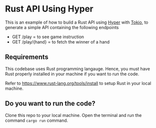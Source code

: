 # Rust API Using Hyper
This is an example of how to build a Rust API using [Hyper](https://crates.io/crates/hyper) with [Tokio](https://crates.io/crates/tokio), to generate a simple API containing the following endpoints
- GET /play = to see game instruction
- GET /play/{hand} = to fetch the winner of a hand


## Requirements
This codebase uses Rust programming langauge. Hence, you must have Rust properly installed in your machine if you want to run the code.

Refer to https://www.rust-lang.org/tools/install to setup Rust in your local machine.

## Do you want to run the code?
Clone this repo to your local machine. Open the terminal and run the command `cargo run` command.
